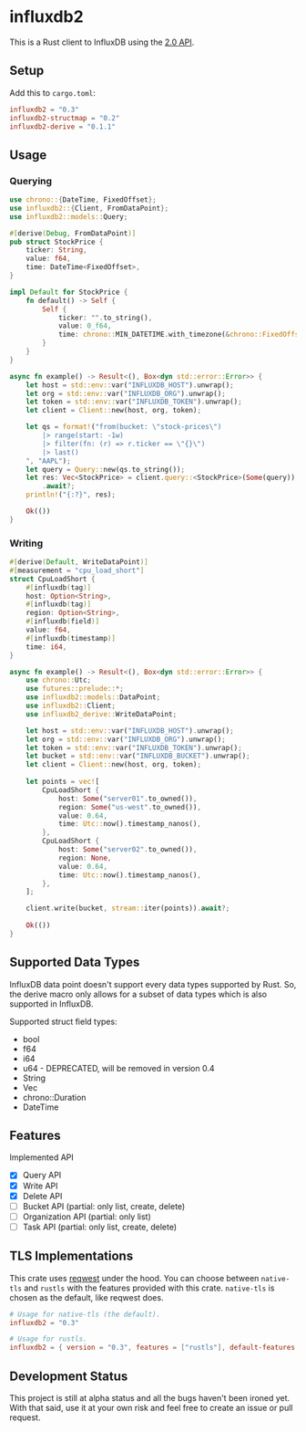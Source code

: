 # influxdb2

This is a Rust client to InfluxDB using the [2.0 API][2api].

[2api]: https://v2.docs.influxdata.com/v2.0/reference/api/

## Setup

Add this to `cargo.toml`:

```toml
influxdb2 = "0.3"
influxdb2-structmap = "0.2"
influxdb2-derive = "0.1.1"
```

## Usage

### Querying

```rust
use chrono::{DateTime, FixedOffset};
use influxdb2::{Client, FromDataPoint};
use influxdb2::models::Query;

#[derive(Debug, FromDataPoint)]
pub struct StockPrice {
    ticker: String,
    value: f64,
    time: DateTime<FixedOffset>,
}

impl Default for StockPrice {
    fn default() -> Self {
        Self {
            ticker: "".to_string(),
            value: 0_f64,
            time: chrono::MIN_DATETIME.with_timezone(&chrono::FixedOffset::east(7 * 3600)),
        }
    }
}

async fn example() -> Result<(), Box<dyn std::error::Error>> {
    let host = std::env::var("INFLUXDB_HOST").unwrap();
    let org = std::env::var("INFLUXDB_ORG").unwrap();
    let token = std::env::var("INFLUXDB_TOKEN").unwrap();
    let client = Client::new(host, org, token);

    let qs = format!("from(bucket: \"stock-prices\") 
        |> range(start: -1w)
        |> filter(fn: (r) => r.ticker == \"{}\") 
        |> last()
    ", "AAPL");
    let query = Query::new(qs.to_string());
    let res: Vec<StockPrice> = client.query::<StockPrice>(Some(query))
        .await?;
    println!("{:?}", res);

    Ok(())
}
```

### Writing

```rust
#[derive(Default, WriteDataPoint)]
#[measurement = "cpu_load_short"]
struct CpuLoadShort {
    #[influxdb(tag)]
    host: Option<String>,
    #[influxdb(tag)]
    region: Option<String>,
    #[influxdb(field)]
    value: f64,
    #[influxdb(timestamp)]
    time: i64,
}

async fn example() -> Result<(), Box<dyn std::error::Error>> {
    use chrono::Utc;
    use futures::prelude::*;
    use influxdb2::models::DataPoint;
    use influxdb2::Client;
    use influxdb2_derive::WriteDataPoint;

    let host = std::env::var("INFLUXDB_HOST").unwrap();
    let org = std::env::var("INFLUXDB_ORG").unwrap();
    let token = std::env::var("INFLUXDB_TOKEN").unwrap();
    let bucket = std::env::var("INFLUXDB_BUCKET").unwrap();
    let client = Client::new(host, org, token);
    
    let points = vec![
        CpuLoadShort {
            host: Some("server01".to_owned()),
            region: Some("us-west".to_owned()),
            value: 0.64,
            time: Utc::now().timestamp_nanos(),
        },
        CpuLoadShort {
            host: Some("server02".to_owned()),
            region: None,
            value: 0.64,
            time: Utc::now().timestamp_nanos(),
        },
    ];

    client.write(bucket, stream::iter(points)).await?;
    
    Ok(())
}
```

## Supported Data Types

InfluxDB data point doesn't support every data types supported by Rust. So,
the derive macro only allows for a subset of data types which is also 
supported in InfluxDB. 

Supported struct field types:

- bool
- f64
- i64
- u64 - DEPRECATED, will be removed in version 0.4
- String
- Vec<u8>
- chrono::Duration
- DateTime<FixedOffset>

## Features

Implemented API

- [x] Query API
- [x] Write API
- [x] Delete API
- [ ] Bucket API (partial: only list, create, delete)
- [ ] Organization API (partial: only list)
- [ ] Task API (partial: only list, create, delete)

## TLS Implementations
This crate uses [reqwest](https://github.com/seanmonstar/reqwest) under the 
hood. You can choose between `native-tls` and `rustls` with the features 
provided with this crate. `native-tls` is chosen as the default, like reqwest 
does.

```toml
# Usage for native-tls (the default).
influxdb2 = "0.3"

# Usage for rustls.
influxdb2 = { version = "0.3", features = ["rustls"], default-features = false }
```

## Development Status

This project is still at alpha status and all the bugs haven't been ironed 
yet. With that said, use it at your own risk and feel free to create an issue 
or pull request.

